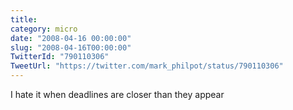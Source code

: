 ```yaml
---
title: 
category: micro
date: "2008-04-16 00:00:00"
slug: "2008-04-16T00:00:00"
TwitterId: "790110306"
TweetUrl: "https://twitter.com/mark_philpot/status/790110306"
---
```


I hate it when deadlines are closer than they appear
